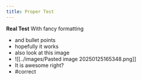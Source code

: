 ```yaml
---
title: Proper Test
---
```

**Real Test**
With fancy formatting
- and bullet points
- hopefully it works
- also look at this image
- ![[../images/Pasted image 20250125165348.png]]
- It is awesome right?
- #correct
